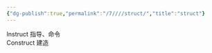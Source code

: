 ```yaml
---
{"dg-publish":true,"permalink":"/7////struct/","title":"struct"}
---
```



Instruct 指导、命令  
Construct 建造
